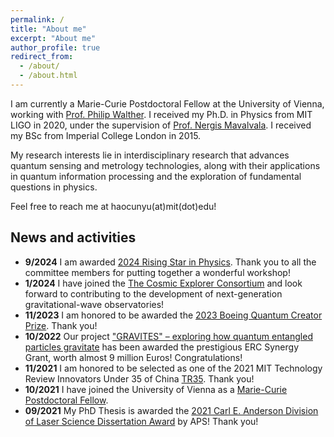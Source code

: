 ```yaml
---
permalink: /
title: "About me"
excerpt: "About me"
author_profile: true
redirect_from: 
  - /about/
  - /about.html
---
```

I am currently a Marie-Curie Postdoctoral Fellow at the University of Vienna, working with [Prof. Philip Walther](https://walther.univie.ac.at/). 
I received my Ph.D. in Physics from MIT LIGO in 2020, under the supervision of [Prof. Nergis Mavalvala](https://physics.mit.edu/faculty/nergis-mavalvala/). I received my BSc from Imperial College London in 2015. 

My research interests lie in interdisciplinary research that advances quantum sensing and metrology technologies, along with their applications in quantum information processing and the exploration of fundamental questions in physics.

Feel free to reach me at haocunyu(at)mit(dot)edu!


## News and activities
* **9/2024** I am awarded [2024 Rising Star in Physics](https://www.physics.columbia.edu/content/2024-rising-stars-physics-workshop). Thank you to all the committee members for putting together a wonderful workshop!
* **1/2024** I have joined the [The Cosmic Explorer Consortium](https://cosmicexplorer.org/consortium.html) and look forward to contributing to the development of next-generation gravitational-wave observatories!
* **11/2023** I am honored to be awarded the [2023 Boeing Quantum Creator Prize](https://chicagoquantum.org/education-and-training/2023-boeing-quantum-creators-prize-winners). Thank you!
* **10/2022** Our project ["GRAVITES" – exploring how quantum entangled particles gravitate](https://medienportal.univie.ac.at/en/media/recent-press-releases/detailansicht-en/artikel/erc-synergy-grant-for-shining-light-on-the-interplay-between-gravity-and-the-quantum-world/) has been awarded the prestigious ERC Synergy Grant, worth almost 9 million Euros! Congratulations!
* **11/2021** I am honored to be selected as one of the 2021 MIT Technology Review Innovators Under 35 of China [TR35](https://www.innovatorsunder35.com/the-list/haocun-yu/). Thank you!
* **10/2021** I have joined the University of Vienna as a [Marie-Curie Postdoctoral Fellow](https://marie-sklodowska-curie-actions.ec.europa.eu/actions/postdoctoral-fellowships).
* **09/2021** My PhD Thesis is awarded the [2021 Carl E. Anderson Division of Laser Science Dissertation Award](https://www.aps.org/funding-recognition/award/anderson-dissertation) by APS! Thank you!


  
<!---

I will be in Chicago for the [2023 Chicago Quantum Summit](https://chicagoquantum.org/events/2023-chicago-quantum-summit) and the Quantum Creator Symposium. 

* **8/3/2023** It was really fun giving a Spark talk at the Challenge Institute of Quantum Computing ([CIQC](https://ciqc.berkeley.edu/)) quantum gathering. Such a wonderful way to integrate myself in a great quantum community. <img src="/images/CIQC_site.png" alt="Addressing connectivity challenges in quantum hardware">
* **7/19/2023** It has been a pleasure attending the [QuNeW workshop](https://quantumnetworksworkshop2.splashthat.com/) where I presented preliminary results on color centers in silicon. It was really nice networking with many experts in my first quantum networking workshop/conference.

I am dedicated to pushing the boundaries of quantum technology and unlocking its potential for solving complex problems in information processing and fundamental sciences. My research focuses on developing cutting-edge quantum hardware to overcome the limitations of existing solid-state quantum platforms and explore uncharted territories in physics research. Having previously introduced long-range connectivity to superconducting circuit architectures, I am now a Miller Fellow, investigating innovative telecom-band quantum emitters in the mature silicon host material. Combining my background in micro- and nano-photonic devices, I am interested in creating robust, scalable quantum processors that can simulate many-body physics and drive advancements in both practical applications and theoretical understanding.

I have been fortunate to have collaborated with outstanding mentors/colleagues from around the world, including [Oskar Painter](https://painterlab.caltech.edu/faculty/), [Soonwon Choi](https://physics.mit.edu/faculty/soonwon-choi/), [Alejandro González-Tudela](https://sites.google.com/view/gonzaleztudela), [Kerry Vahala](https://vahala.caltech.edu/people), [Yun-Feng Xiao](http://researchgroups.pku.edu.cn/microcavity/en/zdylm/12811/list/index.htm), and [Wenshan Cai](https://cailab.gatech.edu/group.html).



## News and activities
* **11/14/2023** I am honored to be awarded the Boeing [Quantum Creator Prize](https://chicagoquantum.org/education-and-training/quantum-creators-prize#:~:text=The%20prize%20promotes%20researchers%20whose,a%20broad%20range%20of%20backgrounds.). I will be in Chicago for the [2023 Chicago Quantum Summit](https://chicagoquantum.org/events/2023-chicago-quantum-summit) and the Quantum Creator Symposium. Hope to connect with you there!
* **8/3/2023** It was really fun giving a Spark talk at the Challenge Institute of Quantum Computing ([CIQC](https://ciqc.berkeley.edu/)) quantum gathering. Such a wonderful way to integrate myself in a great quantum community. <img src="/images/CIQC_site.png" alt="Addressing connectivity challenges in quantum hardware">
* **7/19/2023** It has been a pleasure attending the [QuNeW workshop](https://quantumnetworksworkshop2.splashthat.com/) where I presented preliminary results on color centers in silicon. It was really nice networking with many experts in my first quantum networking workshop/conference.
* **5/22/2023** I was awarded [2023 Rising Star in Physics](https://physics.berkeley.edu/2023-rising-stars-physics-workshop). Thank you, all the committe members, for putting together a wonderful workshop!
* **4/3/2023** I will be visiting Columbia University and giving a seminar "Superconducting Circuit Architectures Based on Light-Matter Interactions".
* **3/28/2023** I have joined UC Berkeley as a [Miller research fellow](https://miller.berkeley.edu/about) working with  [Alp Sipahigil](https://quantumdevices.berkeley.edu/). 
* **2/21/2023** I have passed my thesis defense with the title "Superconducting circuit architectures based on waveguide quantum electromagnetics" and become Dr. Zhang! 
* **1/20/2023** Our manuscript ''A superconducting quantum simulator based
on a photonic-bandgap metamaterial'' is published in Science as a Research Article! [*Science* **379**, 6629 (2023)](https://www.science.org/doi/10.1126/science.ade7651).
* **12/15/2022** I'm giving an invited talk at the QuantumFest (Harvard Quantum Initiative)  titled "A scalable superconducting quantum architecture with long-range connectivity". 
* **9/16/2022** I'm giving an invited special seminar at Stanford University  titled "A scalable superconducting quantum architecture with long-range connectivity". 
* **9/9/2022** I'm giving an invited talk at the [IQIM Seminar](https://qse.caltech.edu/talks/iqim-postdoctoral-and-graduate-student-seminar-90270) (Caltech)  titled "A scalable superconducting quantum architecture with long-range connectivity". 
* **9/2/2022** I'm giving an invited talk at the [joint seminar](https://calendar.hkust.edu.hk/events/joint-seminar-hkust-ece-department-and-ieee-hk-edssc-joint-chapter-scalable-superconducting) by HKUST ECE and IEEE HKED/SSC  titled "A scalable superconducting quantum architecture with long-range connectivity" on September 2nd (HK time) via Zoom. 
* **8/24/2022** I'm giving an invited talk at the [AMI/QI seminar](http://amophysics.berkeley.edu/current-listings/2022/8/24/amoqi-290f-xueyue-zhang-caltech) (UC Berkeley)  titled "A scalable superconducting quantum architecture with long-range connectivity". 
* **8/15/2022** I'm giving an invited special seminar in Prof. [Liang Jiang](https://pme.uchicago.edu/group/jiang-group)'s group at University of Chicago  titled "A scalable superconducting quantum architecture with long-range connectivity". Thank you, Liang, for inviting me!
* **7/12/2022** I'm giving an invited special seminar in Prof. [Norman Yao](https://quantumoptics.physics.berkeley.edu/)'s group at UC Berkeley  titled "A scalable superconducting quantum architecture with long-range connectivity". Thank you, Norm, for inviting me!
-->
